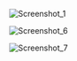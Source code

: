 ![Screenshot_1](https://github.com/Elijah-Vakulenko/goit-markup-hw-06/assets/154387383/b7e057fb-2166-43d8-a631-8b0fb9843048)

![Screenshot_6](https://github.com/Elijah-Vakulenko/goit-markup-hw-06/assets/154387383/087a439f-6447-47e6-9d6d-803c085e7827)

![Screenshot_7](https://github.com/Elijah-Vakulenko/goit-markup-hw-06/assets/154387383/017540e5-b776-44f1-9e5f-3412145b6749)
